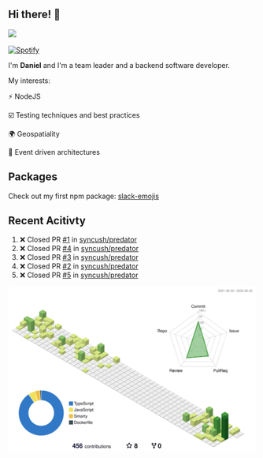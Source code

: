 ## Hi there! 👋

<p>
  <img src="https://github-readme-stats.vercel.app/api?username=syncush&theme=tokyonight">
</p>

[![Spotify](https://novatorem-rust.vercel.app/api/spotify)](https://open.spotify.com/user/syncush)

I'm **Daniel** and I'm a team leader and a backend software developer.

My interests:

⚡ NodeJS

☑️ Testing techniques and best practices

🌍 Geospatiality

🧠 Event driven architectures

## Packages
Check out my first npm package: [slack-emojis](https://www.npmjs.com/package/slack-emojis)

## Recent Acitivty
<!--START_SECTION:activity-->
1. ❌ Closed PR [#1](https://github.com/syncush/predator/pull/1) in [syncush/predator](https://github.com/syncush/predator)
2. ❌ Closed PR [#4](https://github.com/syncush/predator/pull/4) in [syncush/predator](https://github.com/syncush/predator)
3. ❌ Closed PR [#3](https://github.com/syncush/predator/pull/3) in [syncush/predator](https://github.com/syncush/predator)
4. ❌ Closed PR [#2](https://github.com/syncush/predator/pull/2) in [syncush/predator](https://github.com/syncush/predator)
5. ❌ Closed PR [#5](https://github.com/syncush/predator/pull/5) in [syncush/predator](https://github.com/syncush/predator)
<!--END_SECTION:activity-->

![contrib](./profile-3d-contrib/profile-green-animate.svg)
